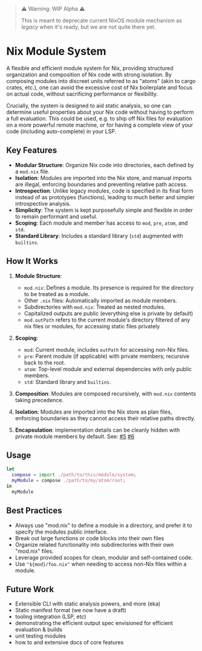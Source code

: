 > ⚠️ Warning: WIP Alpha ⚠️
>
> This is meant to deprecate current NixOS module mechanism as _legacy_ when it's ready, but we are not quite there yet.

# Nix Module System

A flexible and efficient module system for Nix, providing structured organization and composition of Nix code with strong isolation. By composing modules into discreet units referred to as "atoms" (akin to cargo crates, etc.), one can avoid the excessive cost of Nix boilerplate and focus on actual code, without sacrificing performance or flexibility.

Crucially, the system is designed to aid static analysis, so one can determine useful properties about your Nix
code without having to perform a full evaluation. This could be used, e.g. to ship off Nix files for evaluation on a more powerful remote machine, or for having a complete view of your code (including auto-complete) in your LSP.

## Key Features

- **Modular Structure**: Organize Nix code into directories, each defined by a `mod.nix` file.
- **Isolation**: Modules are imported into the Nix store, and manual imports are illegal, enforcing boundaries and preventing relative path access.
- **Introspection**: Unlike legacy modules, code is specified in its final form instead of as prototypes (functions), leading to much better and simpler introspective analysis.
- **Simplicity**: The system is kept purposefully simple and flexible in order to remain performant and useful.
- **Scoping**: Each module and member has access to `mod`, `pre`, `atom`, and `std`.
- **Standard Library**: Includes a standard library (`std`) augmented with `builtins`.

## How It Works

1. **Module Structure**:

   - `mod.nix`: Defines a module. Its presence is required for the directory to be treated as a module.
   - Other `.nix` files: Automatically imported as module members.
   - Subdirectories with `mod.nix`: Treated as nested modules.
   - Capitalized outputs are public (everything else is private by default)
   - `mod.outPath` refers to the current module's directory filtered of any nix files or modules, for accessing static files privately

2. **Scoping**:

   - `mod`: Current module, includes `outPath` for accessing non-Nix files.
   - `pre`: Parent module (if applicable) with private members; recursive back to the root.
   - `atom`: Top-level module and external dependencies with only public members.
   - `std`: Standard library and `builtins`.

3. **Composition**: Modules are composed recursively, with `mod.nix` contents taking precedence.

4. **Isolation**: Modules are imported into the Nix store as plan files, enforcing boundaries as they cannot access their relative paths directly.

5. **Encapsulation**: implementation details can be cleanly hidden with private module members by default. See: [#5](https://github.com/ekala-project/modules/pull/5) [#6](https://github.com/ekala-project/modules/pull/6)

## Usage

```nix
let
  compose = import ./path/to/this/module/system;
  myModule = compose ./path/to/my/atom/root;
in
  myModule
```

## Best Practices

- Always use "mod.nix" to define a module in a directory, and prefer it to specify the modules public interface.
- Break out large functions or code blocks into their own files
- Organize related functionality into subdirectories with their own "mod.nix" files.
- Leverage provided scopes for clean, modular and self-contained code.
- Use `"${mod}/foo.nix"` when needing to access non-Nix files within a module.

## Future Work

- Extensible CLI with static analysis powers, and more (eka)
- Static manifest format (we now have a draft)
- tooling integration (LSP, etc)
- demonstrating the efficient output spec envisioned for efficient evaluation & builds
- unit testing modules
- how to and extensive docs of core features
